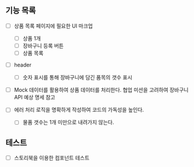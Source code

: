 ## 기능 목록

- [ ] 상품 목록 페이지에 필요한 UI 마크업

  - [ ] 상품 1개
  - [ ] 장바구니 등록 버튼
  - [ ] 상품 목록

- [ ] header

  - [ ] 숫자 표시를 통해 장바구니에 담긴 품목의 갯수 표시

- [ ] Mock 데이터를 활용하여 상품 데이터를 처리한다. 협업 미션을 고려하여 장바구니 API 예상 명세 참고

- [ ] 에러 처리 로직을 명확하게 작성하여 코드의 가독성을 높인다.
  - [ ] 물품 갯수는 1개 미만으로 내려가지 않는다.

## 테스트

- [ ] 스토리북을 이용한 컴포넌트 테스트
